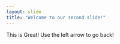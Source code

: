 ```yaml
---
layout: slide
title: "Welcome to our second slide!"
---
```

This is Great!
Use the left arrow to go back!
